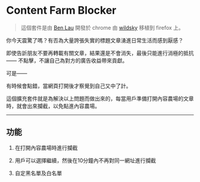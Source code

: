 # Content Farm Blocker

> 這個套件是由 [Ben Lau](https://github.com/benlau/) 開發於 chrome
> 由 [wildsky](https://github.com/wildskyf) 移植到 firefox 上。

你今天震驚了嗎？有否為大量誇張失實的標題文章湧進日常生活而感到厭感？

即使告訢朋友不要再轉載有關文章，結果還是不會消失，最後只能進行消極的抵抗 —— 不點擊，不讓自己為對方的廣告收益帶來貢獻。

可是——

有時候會點錯，當網頁打開後才察覺到自己又中了計。

這個擴充套件就是為解決以上問題而做出來的，每當用戶準備打開內容農場的文章時，就會出來攔截，以免點進內容農場。

---

## 功能

 1. 在打開內容農場時進行攔截
 
 2. 用戶可以選擇繼續，然後在10分鐘內不再對同一網址進行攔截
 
 3. 自定黑名單及白名單

